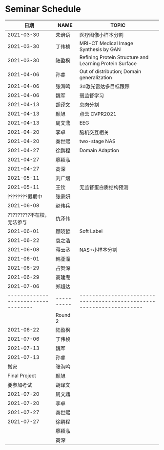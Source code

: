 #  Seminar  Schedule

| 日期       | NAME            | TOPIC  |
| ---------- | --------------- | ------ |
| 2021-03-30 | 朱谙语          | 医疗图像小样本分割 |
| 2021-03-30 | 丁伟桢          | MRI-CT Medical Image Synthesis by GAN |
| 2021-03-30 | 陆盈枫          | Refining Protein Structure and Learning Protein Surface |
| 2021-04-06 | 孙睿 | Out of distribution; Domain generalization |
| 2021-04-06 | 张海鸣 | 3d激光雷达多目标跟踪 |
| 2021-04-06 | 魏军   | 弱监督学习 |
| 2021-04-13 | 胡译文 | 息肉分割 |
| 2021-04-13 | 颜旭 | 点云 CVPR2021 |
| 2021-04-13 | 周文鼎 | EEG |
| 2021-04-20 | 李卓 | 脑机交互相关 |
| 2021-04-20 | 秦世熙 | two-stage NAS                                           |
| 2021-04-27 | 徐鹏程 | Domain Adaption |
| 2021-04-27 | 廖颖泓 | |
| 2021-04-27 | 高深 |                                                         |
| 2021-05-11 | 刘广熠 |  |
| 2021-05-11 | 王钦 | 无监督蛋白质结构预测 |
| ????????假期中 | 张家妍 | |
| 2021-06-08                         | 赵伟兵 | |
| ?????????不在校，无法参与          | 仇泽伟 | |
| 2021-06-01                         | 顾晓哲 | Soft Label                                                   |
| 2021-06-22                         | 袁之浩 | |
| 2021-06-08                         | 蒋云丞 | NAS+小样本分割                                          |
| 2021-06-01 | 韩亚潼 | |
| 2021-06-29                         | 占贺深 | |
| 2021-06-29                         | 高建焘 | |
| 2021-07-06 | 郑超达 | |
| ---------------------------------- | ---------- | -------------------------------------------------------------------- |
|                                    | Round 2    |  |
| 2021-06-22 | 陆盈枫     | |
| 2021-07-06 | 丁伟桢 | |
| 2021-07-13                         | 魏军 | |
| 2021-07-13                         | 孙睿 | |
| 搬家                               | 张海鸣     | |
| Final Project                      | 颜旭       | |
| 要参加考试                         | 胡译文 | |
| 2021-07-20 | 周文鼎 | |
| 2021-07-20 | 李卓 | |
| 2021-07-27 | 秦世熙 | |
| 2021-07-27 | 徐鹏程 | |
|  | 廖颖泓 | |
|  | 高深 | |




